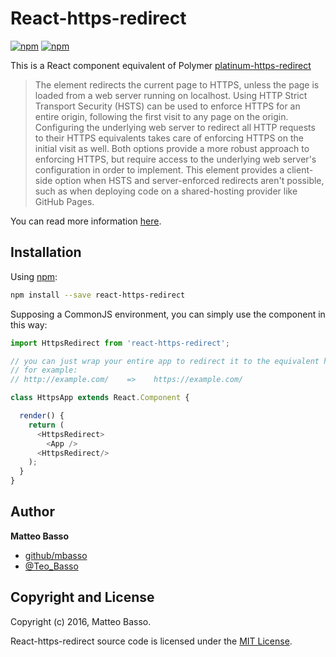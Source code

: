 # React-https-redirect

[![npm](https://img.shields.io/npm/v/react-https-redirect.svg)](https://www.npmjs.com/package/react-https-redirect)
[![npm](https://img.shields.io/npm/l/react-https-redirect.svg)](https://github.com/mbasso/react-https-redirect/blob/master/LICENSE.md)

This is a React component equivalent of Polymer [platinum-https-redirect](https://elements.polymer-project.org/elements/platinum-https-redirect)

> The element redirects the current page to HTTPS, unless the page is loaded from a web server running on localhost.
> Using HTTP Strict Transport Security (HSTS) can be used to enforce HTTPS for an entire origin, following the first visit to any page on the origin. Configuring the underlying web server to redirect all HTTP requests to their HTTPS equivalents takes care of enforcing HTTPS on the initial visit as well. Both options provide a more robust approach to enforcing HTTPS, but require access to the underlying web server's configuration in order to implement.
> This element provides a client-side option when HSTS and server-enforced redirects aren't possible, such as when deploying code on a shared-hosting provider like GitHub Pages.

You can read more information [here](https://elements.polymer-project.org/elements/platinum-https-redirect).

## Installation

Using [npm](https://www.npmjs.com/package/react-https-redirect):

```bash
npm install --save react-https-redirect
```

Supposing a CommonJS environment, you can simply use the component in this way:

```javascript
import HttpsRedirect from 'react-https-redirect';

// you can just wrap your entire app to redirect it to the equivalent https version
// for example:
// http://example.com/    =>    https://example.com/

class HttpsApp extends React.Component {

  render() {
    return (
      <HttpsRedirect>
        <App />
      <HttpsRedirect/>
    );
  }
}
```


## Author
**Matteo Basso**
- [github/mbasso](https://github.com/mbasso)
- [@Teo_Basso](https://twitter.com/Teo_Basso)

## Copyright and License
Copyright (c) 2016, Matteo Basso.

React-https-redirect source code is licensed under the [MIT License](https://github.com/mbasso/react-https-redirect/blob/master/LICENSE.md).
